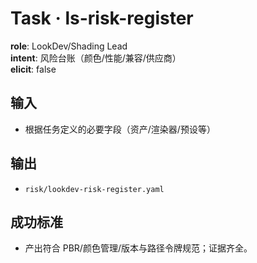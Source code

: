 # Task · ls-risk-register

**role**: LookDev/Shading Lead  
**intent**: 风险台账（颜色/性能/兼容/供应商）  
**elicit**: false

## 输入

- 根据任务定义的必要字段（资产/渲染器/预设等）

## 输出

- `risk/lookdev-risk-register.yaml`

## 成功标准

- 产出符合 PBR/颜色管理/版本与路径令牌规范；证据齐全。

